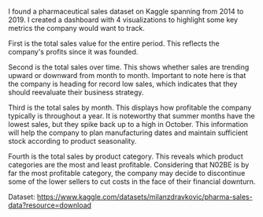 I found a pharmaceutical sales dataset on Kaggle spanning from 2014 to 2019.  I created a dashboard with 4 visualizations to highlight some key metrics the company would want to track.

First is the total sales value for the entire period.  This reflects the company's profits since it was founded.

Second is the total sales over time.  This shows whether sales are trending upward or downward from month to month.  Important to note here is that the company is heading for record low sales, which indicates that they should reevaluate their business strategy.

Third is the total sales by month.  This displays how profitable the company typically is throughout a year.  It is noteworthy that summer months have the lowest sales, but they spike back up to a high in October.  This information will help the company to plan manufacturing dates and maintain sufficient stock according to product seasonality.

Fourth is the total sales by product category.  This reveals which product categories are the most and least profitable.  Considering that N02BE is by far the most profitable category, the company may decide to discontinue some of the lower sellers to cut costs in the face of their financial downturn.

Dataset: https://www.kaggle.com/datasets/milanzdravkovic/pharma-sales-data?resource=download
